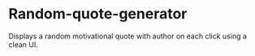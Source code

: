 # Random-quote-generator
Displays a random motivational quote with author on each click using a clean UI.
